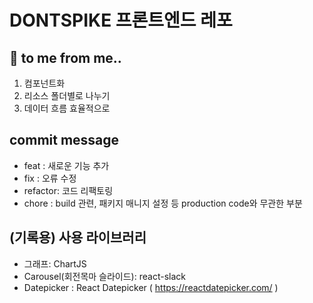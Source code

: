 # DONTSPIKE 프론트엔드 레포

## 📍 to me from me..
1. 컴포넌트화
2. 리소스 폴더별로 나누기
3. 데이터 흐름 효율적으로

## commit message
- feat : 새로운 기능 추가
- fix : 오류 수정
- refactor: 코드 리팩토링
- chore : build 관련, 패키지 매니지 설정 등 production code와 무관한 부분

## (기록용) 사용 라이브러리
- 그래프: ChartJS
- Carousel(회전목마 슬라이드): react-slack
- Datepicker : React Datepicker ( https://reactdatepicker.com/ )
